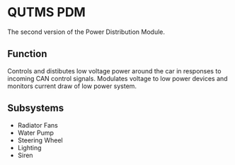 # QUTMS PDM
The second version of the Power Distribution Module.

## Function
Controls and distibutes low voltage power around the car in responses to incoming CAN control signals.
Modulates voltage to low power devices and monitors current draw of low power system.

## Subsystems
* Radiator Fans
* Water Pump
* Steering Wheel
* Lighting
* Siren
